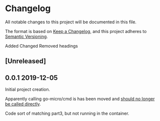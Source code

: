 # Changelog

All notable changes to this project will be documented in this file.

The format is based on [Keep a Changelog](https://keepachangelog.com/en/1.0.0/),
and this project adheres to [Semantic Versioning](https://semver.org/spec/v2.0.0.html).

Added Changed Removed headings

## [Unreleased]

## 0.0.1 2019-12-05

Initial project creation.

Apparently calling go-micro/cmd is has been moved and [should no longer be called directly](https://github.com/micro/go-micro/issues/690).

Code sort of matching part3, but not running in the container.
